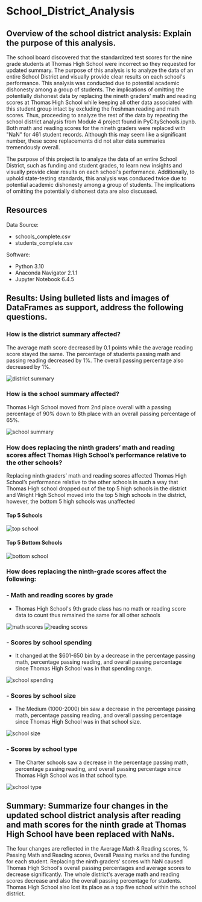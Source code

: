 # School_District_Analysis
## Overview of the school district analysis: Explain the purpose of this analysis.
The school board discovered that the standardized test scores for the nine grade students at Thomas High School were incorrect so they requested for updated summary. The purpose of this analysis is to analyze the data of an entire School District and visually provide clear results on each school's performance. This analysis was conducted due to potential academic dishonesty among a group of students. The implications of omitting the potentially dishonest data by replacing the nineth graders' math and reading scores at Thomas High School while keeping all other data associated with this student group intact by excluding the freshman reading and math scores. Thus, proceeding to analyze the rest of the data by repeating the school district analysis from Module 4 project found in PyCitySchools.ipynb. Both math and reading scores for the nineth graders were replaced with "NaN" for 461 student records. Although this may seem like a significant number, these score replacements did not alter data summaries tremendously overall.

The purpose of this project is to analyze the data of an entire School District, such as funding and student grades, to learn new insights and visually provide clear results on each school's performance. Additionally, to uphold state-testing standards, this analysis was conduced twice due to potential academic dishonesty among a group of students. The implications of omitting the potentially dishonest data are also discussed.

## Resources 
Data Source: 
- schools_complete.csv
- students_complete.csv

Software:
- Python 3.10
- Anaconda Navigator 2.1.1
- Jupyter Notebook 6.4.5

## Results: Using bulleted lists and images of DataFrames as support, address the following questions.
### How is the district summary affected?
The average math score decreased by 0.1 points while the average reading score stayed the same. The percentage of students passing math and passing reading decreased by 1%. The overall passing percentage also decreased by 1%.

![district summary](https://user-images.githubusercontent.com/33900637/145521303-5f93a76c-ead9-47cb-8f4f-53c091805ee2.png)

### How is the school summary affected?
Thomas High School moved from 2nd place overall with a passing percentage of 90% down to 8th place with an overall passing percentage of 65%.

![school summary](https://user-images.githubusercontent.com/33900637/145521316-2c7e2a97-aff6-4cec-903a-9c068af12a5b.png)

### How does replacing the ninth graders’ math and reading scores affect Thomas High School’s performance relative to the other schools?
Replacing ninth graders’ math and reading scores affected Thomas High School’s performance relative to the other schools in such a way that Thomas High school dropped out of the top 5 high schools in the district and Wright High School moved into the top 5 high schools in the district, however, the bottom 5 high schools was unaffected

#### Top 5 Schools
![top school](https://user-images.githubusercontent.com/33900637/145524445-ac670e5e-1dfe-40f3-b76c-9d3e5b8c1905.png)
#### Top 5 Bottom Schools
![bottom school](https://user-images.githubusercontent.com/33900637/145524453-8f2227b5-8f12-43e6-929a-dd8b24de6740.png)


### How does replacing the ninth-grade scores affect the following:
###  - Math and reading scores by grade
- Thomas High School's 9th grade class has no math or reading score data to count thus remained the same for all other schools

![math scores](https://user-images.githubusercontent.com/33900637/145521811-f290bf3d-7f90-4098-b66f-74e69385d59e.png)
![reading scores](https://user-images.githubusercontent.com/33900637/145521814-f8cfeee0-66d3-4f2e-be96-1775977da3dc.png)


###  - Scores by school spending
- It changed at the $601-650 bin by a decrease in the percentage passing math, percentage passing reading, and overall passing percentage since Thomas High School was in that spending range. 

![school spending](https://user-images.githubusercontent.com/33900637/145521725-f8eb58a8-053d-4e16-a105-762838cb35ed.png)

###  - Scores by school size
- The Medium (1000-2000) bin saw a decrease in the percentage passing math, percentage passing reading, and overall passing percentage since Thomas High School was in that school size. 

![school size](https://user-images.githubusercontent.com/33900637/145521741-327bafe4-46e9-492a-858d-0f62b18b59fa.png)

###  - Scores by school type
- The Charter schools saw a decrease in the percentage passing math, percentage passing reading, and overall passing percentage since Thomas High School was in that school type.

![school type](https://user-images.githubusercontent.com/33900637/145521763-f3f77da6-83b7-428d-bcc9-a868749e3805.png)

## Summary: Summarize four changes in the updated school district analysis after reading and math scores for the ninth grade at Thomas High School have been replaced with NaNs.
The four changes are reflected in the Average Math & Reading scores, % Passing Math and Reading scores, Overall Passing marks and the funding for each student. Replacing the ninth graders' scores with NaN caused Thomas High School's overall passing percentages and average scores to decrease significantly. The whole district's average math and reading scores decrease and also the overall passing percentage for students. Thomas High School also lost its place as a top five school within the school district. 
